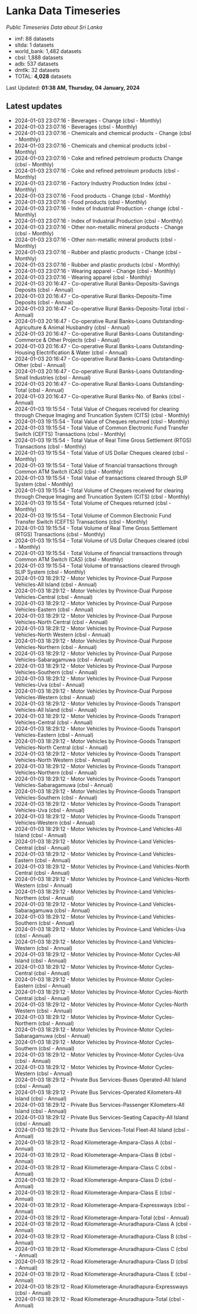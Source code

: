 # Lanka Data Timeseries
*Public Timeseries Data about Sri Lanka*

* imf: 88 datasets
* sltda: 1 datasets
* world_bank: 1,482 datasets
* cbsl: 1,888 datasets
* adb: 537 datasets
* dmtlk: 32 datasets
* TOTAL: **4,028** datasets

Last Updated: **01:38 AM, Thursday, 04 January, 2024**

## Latest updates

* 2024-01-03 23:07:16 - Beverages - Change (cbsl - Monthly)
* 2024-01-03 23:07:16 - Beverages (cbsl - Monthly)
* 2024-01-03 23:07:16 - Chemicals and chemical products - Change (cbsl - Monthly)
* 2024-01-03 23:07:16 - Chemicals and chemical products (cbsl - Monthly)
* 2024-01-03 23:07:16 - Coke and refined petroleum products Change (cbsl - Monthly)
* 2024-01-03 23:07:16 - Coke and refined petroleum products (cbsl - Monthly)
* 2024-01-03 23:07:16 - Factory Industry Production Index (cbsl - Monthly)
* 2024-01-03 23:07:16 - Food products - Change (cbsl - Monthly)
* 2024-01-03 23:07:16 - Food products (cbsl - Monthly)
* 2024-01-03 23:07:16 - Index of Industrial Production - change (cbsl - Monthly)
* 2024-01-03 23:07:16 - Index of Industrial Production (cbsl - Monthly)
* 2024-01-03 23:07:16 - Other non-metallic mineral products - Change (cbsl - Monthly)
* 2024-01-03 23:07:16 - Other non-metallic mineral products (cbsl - Monthly)
* 2024-01-03 23:07:16 - Rubber and plastic products - Change (cbsl - Monthly)
* 2024-01-03 23:07:16 - Rubber and plastic products (cbsl - Monthly)
* 2024-01-03 23:07:16 - Wearing apparel - Change (cbsl - Monthly)
* 2024-01-03 23:07:16 - Wearing apparel (cbsl - Monthly)
* 2024-01-03 20:16:47 - Co-operative Rural Banks-Deposits-Savings Deposits (cbsl - Annual)
* 2024-01-03 20:16:47 - Co-operative Rural Banks-Deposits-Time Deposits (cbsl - Annual)
* 2024-01-03 20:16:47 - Co-operative Rural Banks-Deposits-Total (cbsl - Annual)
* 2024-01-03 20:16:47 - Co-operative Rural Banks-Loans Outstanding-Agriculture & Animal Husbandry (cbsl - Annual)
* 2024-01-03 20:16:47 - Co-operative Rural Banks-Loans Outstanding-Commerce & Other Projects (cbsl - Annual)
* 2024-01-03 20:16:47 - Co-operative Rural Banks-Loans Outstanding-Housing Electrification & Water (cbsl - Annual)
* 2024-01-03 20:16:47 - Co-operative Rural Banks-Loans Outstanding-Other (cbsl - Annual)
* 2024-01-03 20:16:47 - Co-operative Rural Banks-Loans Outstanding-Small Industries (cbsl - Annual)
* 2024-01-03 20:16:47 - Co-operative Rural Banks-Loans Outstanding-Total (cbsl - Annual)
* 2024-01-03 20:16:47 - Co-operative Rural Banks-No. of Banks (cbsl - Annual)
* 2024-01-03 19:15:54 - Total Value of Cheques received for clearing through Cheque Imaging and Truncation System (CITS) (cbsl - Monthly)
* 2024-01-03 19:15:54 - Total Value of Cheques returned (cbsl - Monthly)
* 2024-01-03 19:15:54 - Total Value of Common Electronic Fund Transfer Switch (CEFTS) Transactions (cbsl - Monthly)
* 2024-01-03 19:15:54 - Total Value of Real Time Gross Settlement (RTGS) Transactions (cbsl - Monthly)
* 2024-01-03 19:15:54 - Total Value of US Dollar Cheques cleared (cbsl - Monthly)
* 2024-01-03 19:15:54 - Total Value of financial transactions through Common ATM Switch (CAS) (cbsl - Monthly)
* 2024-01-03 19:15:54 - Total Value of transactions cleared through SLIP System (cbsl - Monthly)
* 2024-01-03 19:15:54 - Total Volume of Cheques received for clearing through Cheque Imaging and Truncation System (CITS) (cbsl - Monthly)
* 2024-01-03 19:15:54 - Total Volume of Cheques returned (cbsl - Monthly)
* 2024-01-03 19:15:54 - Total Volume of Common Electronic Fund Transfer Switch (CEFTS) Transactions (cbsl - Monthly)
* 2024-01-03 19:15:54 - Total Volume of Real Time Gross Settlement (RTGS) Transactions (cbsl - Monthly)
* 2024-01-03 19:15:54 - Total Volume of US Dollar Cheques cleared (cbsl - Monthly)
* 2024-01-03 19:15:54 - Total Volume of financial transactions through Common ATM Switch (CAS) (cbsl - Monthly)
* 2024-01-03 19:15:54 - Total Volume of transactions cleared through SLIP System (cbsl - Monthly)
* 2024-01-03 18:29:12 - Motor Vehicles by Province-Dual Purpose Vehicles-All Island (cbsl - Annual)
* 2024-01-03 18:29:12 - Motor Vehicles by Province-Dual Purpose Vehicles-Central (cbsl - Annual)
* 2024-01-03 18:29:12 - Motor Vehicles by Province-Dual Purpose Vehicles-Eastern (cbsl - Annual)
* 2024-01-03 18:29:12 - Motor Vehicles by Province-Dual Purpose Vehicles-North Central (cbsl - Annual)
* 2024-01-03 18:29:12 - Motor Vehicles by Province-Dual Purpose Vehicles-North Western (cbsl - Annual)
* 2024-01-03 18:29:12 - Motor Vehicles by Province-Dual Purpose Vehicles-Northern (cbsl - Annual)
* 2024-01-03 18:29:12 - Motor Vehicles by Province-Dual Purpose Vehicles-Sabaragamuwa (cbsl - Annual)
* 2024-01-03 18:29:12 - Motor Vehicles by Province-Dual Purpose Vehicles-Southern (cbsl - Annual)
* 2024-01-03 18:29:12 - Motor Vehicles by Province-Dual Purpose Vehicles-Uva (cbsl - Annual)
* 2024-01-03 18:29:12 - Motor Vehicles by Province-Dual Purpose Vehicles-Western (cbsl - Annual)
* 2024-01-03 18:29:12 - Motor Vehicles by Province-Goods Transport Vehicles-All Island (cbsl - Annual)
* 2024-01-03 18:29:12 - Motor Vehicles by Province-Goods Transport Vehicles-Central (cbsl - Annual)
* 2024-01-03 18:29:12 - Motor Vehicles by Province-Goods Transport Vehicles-Eastern (cbsl - Annual)
* 2024-01-03 18:29:12 - Motor Vehicles by Province-Goods Transport Vehicles-North Central (cbsl - Annual)
* 2024-01-03 18:29:12 - Motor Vehicles by Province-Goods Transport Vehicles-North Western (cbsl - Annual)
* 2024-01-03 18:29:12 - Motor Vehicles by Province-Goods Transport Vehicles-Northern (cbsl - Annual)
* 2024-01-03 18:29:12 - Motor Vehicles by Province-Goods Transport Vehicles-Sabaragamuwa (cbsl - Annual)
* 2024-01-03 18:29:12 - Motor Vehicles by Province-Goods Transport Vehicles-Southern (cbsl - Annual)
* 2024-01-03 18:29:12 - Motor Vehicles by Province-Goods Transport Vehicles-Uva (cbsl - Annual)
* 2024-01-03 18:29:12 - Motor Vehicles by Province-Goods Transport Vehicles-Western (cbsl - Annual)
* 2024-01-03 18:29:12 - Motor Vehicles by Province-Land Vehicles-All Island (cbsl - Annual)
* 2024-01-03 18:29:12 - Motor Vehicles by Province-Land Vehicles-Central (cbsl - Annual)
* 2024-01-03 18:29:12 - Motor Vehicles by Province-Land Vehicles-Eastern (cbsl - Annual)
* 2024-01-03 18:29:12 - Motor Vehicles by Province-Land Vehicles-North Central (cbsl - Annual)
* 2024-01-03 18:29:12 - Motor Vehicles by Province-Land Vehicles-North Western (cbsl - Annual)
* 2024-01-03 18:29:12 - Motor Vehicles by Province-Land Vehicles-Northern (cbsl - Annual)
* 2024-01-03 18:29:12 - Motor Vehicles by Province-Land Vehicles-Sabaragamuwa (cbsl - Annual)
* 2024-01-03 18:29:12 - Motor Vehicles by Province-Land Vehicles-Southern (cbsl - Annual)
* 2024-01-03 18:29:12 - Motor Vehicles by Province-Land Vehicles-Uva (cbsl - Annual)
* 2024-01-03 18:29:12 - Motor Vehicles by Province-Land Vehicles-Western (cbsl - Annual)
* 2024-01-03 18:29:12 - Motor Vehicles by Province-Motor Cycles-All Island (cbsl - Annual)
* 2024-01-03 18:29:12 - Motor Vehicles by Province-Motor Cycles-Central (cbsl - Annual)
* 2024-01-03 18:29:12 - Motor Vehicles by Province-Motor Cycles-Eastern (cbsl - Annual)
* 2024-01-03 18:29:12 - Motor Vehicles by Province-Motor Cycles-North Central (cbsl - Annual)
* 2024-01-03 18:29:12 - Motor Vehicles by Province-Motor Cycles-North Western (cbsl - Annual)
* 2024-01-03 18:29:12 - Motor Vehicles by Province-Motor Cycles-Northern (cbsl - Annual)
* 2024-01-03 18:29:12 - Motor Vehicles by Province-Motor Cycles-Sabaragamuwa (cbsl - Annual)
* 2024-01-03 18:29:12 - Motor Vehicles by Province-Motor Cycles-Southern (cbsl - Annual)
* 2024-01-03 18:29:12 - Motor Vehicles by Province-Motor Cycles-Uva (cbsl - Annual)
* 2024-01-03 18:29:12 - Motor Vehicles by Province-Motor Cycles-Western (cbsl - Annual)
* 2024-01-03 18:29:12 - Private Bus Services-Buses Operated-All Island (cbsl - Annual)
* 2024-01-03 18:29:12 - Private Bus Services-Operated Kilometers-All Island (cbsl - Annual)
* 2024-01-03 18:29:12 - Private Bus Services-Passenger Kilometers-All Island (cbsl - Annual)
* 2024-01-03 18:29:12 - Private Bus Services-Seating Capacity-All Island (cbsl - Annual)
* 2024-01-03 18:29:12 - Private Bus Services-Total Fleet-All Island (cbsl - Annual)
* 2024-01-03 18:29:12 - Road Kilometerage-Ampara-Class A (cbsl - Annual)
* 2024-01-03 18:29:12 - Road Kilometerage-Ampara-Class B (cbsl - Annual)
* 2024-01-03 18:29:12 - Road Kilometerage-Ampara-Class C (cbsl - Annual)
* 2024-01-03 18:29:12 - Road Kilometerage-Ampara-Class D (cbsl - Annual)
* 2024-01-03 18:29:12 - Road Kilometerage-Ampara-Class E (cbsl - Annual)
* 2024-01-03 18:29:12 - Road Kilometerage-Ampara-Expressways (cbsl - Annual)
* 2024-01-03 18:29:12 - Road Kilometerage-Ampara-Total (cbsl - Annual)
* 2024-01-03 18:29:12 - Road Kilometerage-Anuradhapura-Class A (cbsl - Annual)
* 2024-01-03 18:29:12 - Road Kilometerage-Anuradhapura-Class B (cbsl - Annual)
* 2024-01-03 18:29:12 - Road Kilometerage-Anuradhapura-Class C (cbsl - Annual)
* 2024-01-03 18:29:12 - Road Kilometerage-Anuradhapura-Class D (cbsl - Annual)
* 2024-01-03 18:29:12 - Road Kilometerage-Anuradhapura-Class E (cbsl - Annual)
* 2024-01-03 18:29:12 - Road Kilometerage-Anuradhapura-Expressways (cbsl - Annual)
* 2024-01-03 18:29:12 - Road Kilometerage-Anuradhapura-Total (cbsl - Annual)